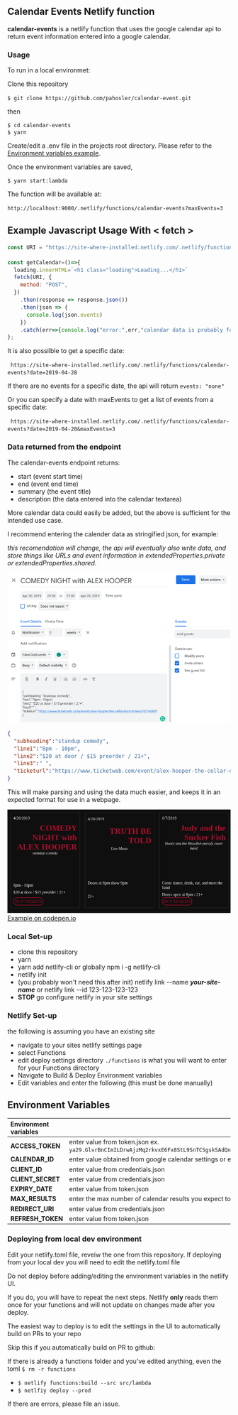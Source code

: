 ## Calendar Events Netlify function

**calendar-events** is a netlify function that uses the google calendar api to return event information entered into a google calendar.

### Usage

To run in a local environmet:

Clone this repository

`$ git clone https://github.com/pahosler/calendar-event.git`

then

```
$ cd calendar-events
$ yarn
```
Create/edit a .env file in the projects root directory. Please refer to the [Environment variables example](#environment-variables).

Once the environment variables are saved,

```
$ yarn start:lambda
```

The function will be available at:

`http://localhost:9000/.netlify/functions/calendar-events?maxEvents=3`

## Example Javascript Usage With < fetch >

```javascript
const URI = "https://site-where-installed.netlify.com/.netlify/functions/calendar-events?maxEvents=3";

const getCalendar=()=>{
  loading.innerHTML=`<h1 class="loading">Loading...</h1>`
  fetch(URI, {
    method: "POST",
  })
    .then(response => response.json())
    .then(json => {
      console.log(json.events)
    })
    .catch(err=>{console.log("error:",err,"calendar data is probably formatted incorrectly")})
};
```

It is also possilble to get a specific date:

` https://site-where-installed.netlify.com/.netlify/functions/calendar-events?date=2019-04-28`

If there are no events for a specific date, the api will return `events: "none"`

Or you can specify a date with maxEvents to get a list of events from a specific date:

` https://site-where-installed.netlify.com/.netlify/functions/calendar-events?date=2019-04-20&maxEvents=3`

### Data returned from the endpoint
The calendar-events endpoint returns:
- start (event start time)
- end (event end time)
- summary (the event title)
- description (the data entered into the calendar textarea)

More calendar data could easily be added, but the above is sufficient for the intended use case.

I recommend entering the calender data as stringified json, for example:

*this recomendation will change, the api will eventually also write data, and store things like URLs and event information in extendedProperties.private or extendedProperties.shared.*

![google calendar entry page](./assets/images/google-calendar-entry-page.png)

```json
{
  "subheading":"standup comedy",
  "line1":"8pm - 10pm",
  "line2":"$20 at door / $15 preorder / 21+",
  "line3":" ",
  "ticketurl":"https://www.ticketweb.com/event/alex-hooper-the-cellar-door-tickets/9276085"
}
```

This will make parsing and using the data much easier, and keeps it in an expected format for use in a webpage.

![codepen.io example image](./assets/images/codepen-example.png)
[Example on codepen.io](https://codepen.io/pahosler/pen/JVZqjv?editors=0101)

### Local Set-up

- clone this repository
- yarn
- yarn add netlify-cli or globally npm i -g netlify-cli
- netlify init
- (you probably won't need this after init) netlify link --name ***your-site-name*** or netlify link --id 123-123-123-123
- **STOP** go configure netlify in your site settings


### Netlify Set-up

the following is assuming you have an existing site

- navigate to your sites netlify settings page
- select Functions
- edit deploy settings directory `./functions` is what you will want to enter for your Functions directory
- Navigate to Build & Deploy Environment variables
- Edit variables and enter the following (this must be done manually)
## Environment Variables
| **Environment variables**    | **Values** |
|:---|---|
| **ACCESS_TOKEN**    | enter value from token.json ex. `ya29.GlvrBnCImILDrwAjzMq2rkvxE6Fx8StL9SnTCSgskSAdQnfTXrtybNeEYU574gsHayAevmLCgfA4QduUHdRh94MIGcJsp7boT_XrkxcdcK_DgRZAIA7TtBPZxopl` |
| **CALENDAR_ID**     | enter value obtained from google calendar settings or enter `primary` |
| **CLIENT_ID**       | enter value from credentials.json |
| **CLIENT_SECRET**   | enter value from credentials.json |
| **EXPIRY_DATE**     | enter value from token.json |
| **MAX_RESULTS**     | enter the max number of calendar results you expect to receive |
| **REDIRECT_URI**    | enter value from credentials.json |
| **REFRESH_TOKEN**   | enter value from token.json |


### Deploying from local dev environment

Edit your netlify.toml file, reveiw the one from this repository.
If deploying from your local dev you will need to edit the netlify.toml file

Do not deploy before adding/editing the environment variables in the netlify UI.

If you do, you will have to repeat the next steps. Netlify **only** reads them once for your functions and will not update on changes made after you deploy.

The easiest way to deploy is to edit the settings in the UI to automatically build on PRs to your repo

Skip this if you automatically build on PR to github:

If there is already a functions folder and you've edited anything, even the toml `$ rm -r functions`
- `$ netlify functions:build --src src/lambda`
- `$ netlfiy deploy --prod`


If there are errors, please file an issue.

